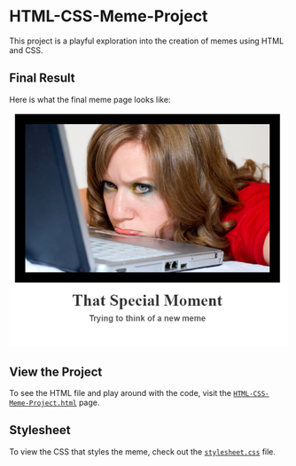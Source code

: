 # HTML-CSS-Meme-Project

This project is a playful exploration into the creation of memes using HTML and CSS.

## Final Result

Here is what the final meme page looks like:

![Final Result of HTML-CSS-Meme-Project](https://github.com/IritTo/HTML-CSS-Meme-Project/blob/main/Screenshot%20HTML-CSS-Meme-Project.png)

## View the Project

To see the HTML file and play around with the code, visit the [`HTML-CSS-Meme-Project.html`](https://github.com/IritTo/HTML-CSS-Meme-Project/blob/main/HTML-CSS-Meme-Project/HTML-CSS-Meme-Project.html) page.

## Stylesheet

To view the CSS that styles the meme, check out the [`stylesheet.css`](https://github.com/IritTo/HTML-CSS-Meme-Project/blob/main/HTML-CSS-Meme-Project/stylesheet.css) file.

